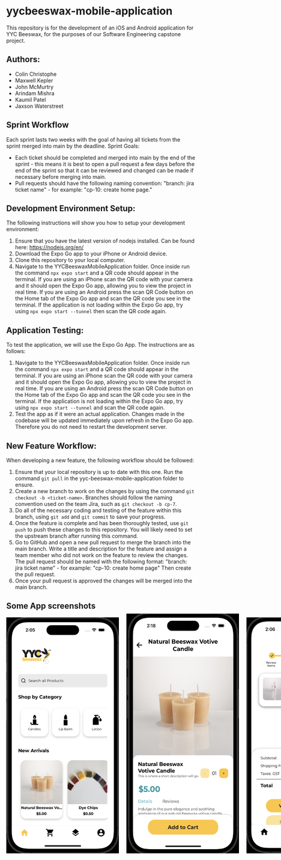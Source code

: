 # yycbeeswax-mobile-application
This repository is for the development of an iOS and Android application for YYC Beeswax, for the purposes of our Software Engineering capstone project.  

## Authors:
- Colin Christophe
- Maxwell Kepler
- John McMurtry
- Arindam Mishra
- Kaumil Patel
- Jaxson Waterstreet

## Sprint Workflow
Each sprint lasts two weeks with the goal of having all tickets from the sprint merged into main by the deadline. 
Sprint Goals:
- Each ticket should be completed and merged into main by the end of the sprint - this means it is best to open a pull request a few days before the end of the sprint so that it can be reviewed and changed can be made if necessary before merging into main.
- Pull requests should have the following naming convention: "branch: jira ticket name" - for example: "cp-10: create home page."

## Development Environment Setup:
The following instructions will show you how to setup your development environment:

1. Ensure that you have the latest version of nodejs installed. Can be found here: https://nodejs.org/en/
2. Download the Expo Go app to your iPhone or Android device.
3. Clone this repository to your local computer.
4. Navigate to the YYCBeeswaxMobileApplication folder. Once inside run the command ```npx expo start``` and a QR code should appear in the terminal. If you are using an iPhone scan the QR code with your camera and it should open the Expo Go app, allowing you to view the project in real time. If you are using an Android press the scan QR Code button on the Home tab of the Expo Go app and scan the QR code you see in the terminal. If the application is not loading within the Expo Go app, try using ```npx expo start --tunnel``` then scan the QR code again. 


## Application Testing: 
To test the application, we will use the Expo Go App. The instructions are as follows:

1. Navigate to the YYCBeeswaxMobileApplication folder. Once inside run the command ```npx expo start``` and a QR code should appear in the terminal. If you are using an iPhone scan the QR code with your camera and it should open the Expo Go app, allowing you to view the project in real time. If you are using an Android press the scan QR Code button on the Home tab of the Expo Go app and scan the QR code you see in the terminal. If the application is not loading within the Expo Go app, try using ```npx expo start --tunnel``` and scan the QR code again.
2. Test the app as if it were an actual application. Changes made in the codebase will be updated immediately upon refresh in the Expo Go app. Therefore you do not need to restart the development server.

## New Feature Workflow:
When developing a new feature, the following workflow should be followed:

1. Ensure that your local repository is up to date with this one. Run the command ```git pull``` in the yyc-beeswax-mobile-application folder to ensure.
2. Create a new branch to work on the changes by using the command ```git checkout -b <ticket-name>```. Branches should follow the naming convention used on the team Jira, such as ```git checkout -b cp-7```.
3. Do all of the necessary coding and testing of the feature within this branch, using ```git add``` and ```git commit``` to save your progress.
4. Once the feature is complete and has been thoroughly tested, use ```git push``` to push these changes to this repository. You will likely need to set the upstream branch after running this command.
5. Go to GitHub and open a new pull request to merge the branch into the main branch. Write a title and description for the feature and assign a team member who did not work on the feature to review the changes. The pull request should be named with the following format: "branch: jira ticket name" - for example: "cp-10: create home page" Then create the pull request.
6. Once your pull request is approved the changes will be merged into the main branch. 

## Some App screenshots

<div style="display: flex;">
  <img src="App%20photos/landing.png" alt="App Photo 1" style="width: 300px; margin-right: 20px;">
  <img src="App%20photos/order.png" alt="App Photo 2" style="width: 300px; margin-right: 20px; margin-top: -10px">
  <img src="App%20photos/cart.png" alt="App Photo 3" style="width: 300px;">
    <img src="App%20photos/stripe.png" alt="App Photo 4" style="width: 300px; margin-right: 20px;">
  <img src="App%20photos/quizzes.png" alt="App Photo 5" style="width: 300px; margin-right: 20px;">
  <img src="App%20photos/explore.png" alt="App Photo 6" style="width: 300px;">
</div>


